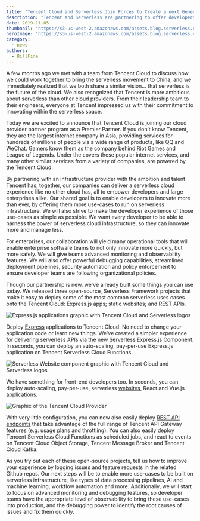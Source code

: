 ```yaml
---
title: "Tencent Cloud and Serverless Join Forces to Create a next Generation, Serverless Cloud"
description: "Tencent and Serverless are partnering to offer developers more opportunities to develop serverless applications on the internet company in Asia."
date: 2019-11-05
thumbnail: "https://s3-us-west-2.amazonaws.com/assets.blog.serverless.com/tencent-cloud-announcement/tencent-cloud-provider-thumb.png"
heroImage: "https://s3-us-west-2.amazonaws.com/assets.blog.serverless.com/tencent-cloud-announcement/tencent-cloud-provider-header.png"
category:
  - news
authors:
  - BillFine 
---
```


A few months ago we met with a team from Tencent Cloud to discuss how we could work together to bring the serverless movement to China, and we immediately realized that we both share a similar vision... that serverless is the future of the cloud. We also recognized that Tencent is more ambitious about serverless than other cloud providers.  From their leadership team to their engineers, everyone at Tencent impressed us with their commitment to innovating within the serverless space.

Today we are excited to announce that Tencent Cloud is joining our cloud provider partner program as a Premier Partner. If you don’t know Tencent, they are the largest internet company in Asia, providing services for hundreds of millions of people via a wide range of products, like QQ and WeChat. Gamers know them as the company behind Riot Games and League of Legends. Under the covers these popular internet services, and many other similar services from a variety of companies, are powered by the Tencent Cloud.

By partnering with an infrastructure provider with the ambition and talent Tencent has, together, our companies can deliver a serverless cloud experience like no other cloud has, all to empower developers and large enterprises alike. Our shared goal is to enable developers to innovate more than ever, by offering them more use-cases to run on serverless infrastructure.  We will also strive to make the developer experience of those use-cases as simple as possible.  We want every developer to be able to harness the power of serverless cloud infrastructure, so they can innovate more and manage less.  

For enterprises, our collaboration will yield many operational tools that will enable enterprise software teams to not only innovate more quickly, but more safely.  We will give teams advanced monitoring and observability features.  We will also offer powerful debugging capabilities, streamlined deployment pipelines, security automation and policy enforcement to ensure developer teams are following organizational policies.

Though our partnership is new, we've already built some things you can use today. We released three open-source, Serverless Framework projects that make it easy to deploy some of the most common serverless uses cases onto the Tencent Cloud: Express.js apps; static websites; and REST APIs.

![Express.js applications graphic with Tencent Cloud and Serverless logos](https://s3-us-west-2.amazonaws.com/assets.blog.serverless.com/tencent-cloud-announcement/tencent-cloud-expressjs.png)

Deploy [Express](https://github.com/serverless-components/tencent-express) applications to Tencent Cloud. No need to change your application code or learn new things. We've created a simpler experience for delivering serverless APIs via the new Serverless Express.js Component. In seconds, you can deploy an auto-scaling, pay-per-use Express.js application on Tencent Serverless Cloud Functions.

![Serverless Website component graphic with Tencent Cloud and Serverless logos](https://s3-us-west-2.amazonaws.com/assets.blog.serverless.com/tencent-cloud-announcement/tencent-cloud-website.png)

We have something for front-end developers too. In seconds, you can deploy auto-scaling, pay-per-use, serverless [websites](https://github.com/serverless-components/tencent-website), React and Vue.js applications. 

![Graphic of the Tencent Cloud Provider](https://s3-us-west-2.amazonaws.com/assets.blog.serverless.com/tencent-cloud-announcement/tencent-cloud-provider.png)

With very little configuration, you can now also easily deploy [REST API endpoints](https://intl.cloud.tencent.com/document/product/628/11755) that take advantage of the full range of Tencent API Gateway features (e.g. usage plans and throttling). You can also easily deploy Tencent Serverless Cloud Functions as scheduled jobs, and react to events on Tencent Cloud Object Storage, Tencent Message Broker and Tencent Cloud Kafka.

As you try out each of these open-source projects, tell us how to improve your experience by logging issues and feature requests in the related Github repos. Our next steps will be to enable more use-cases to be built on serverless infrastructure, like types of data processing pipelines, AI and machine learning, workflow automation and more. Additionally, we will start to focus on advanced monitoring and debugging features, so developer teams have the appropriate level of observability to bring these use-cases into production, and the debugging power to identify the root causes of issues and fix them quickly.
